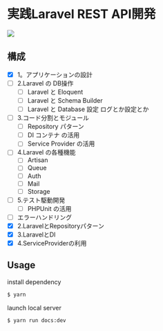 # 実践Laravel REST API開発

![](/images/leccafe.png)

## 構成

- [x] 1。アプリケーションの設計 
- [ ] 2.Laravel の DB操作
  - [ ] Laravel と Eloquent
  - [ ] Laravel と Schema Builder
  - [ ] Laravel と Database 設定 ログとか設定とか
- [ ] 3.コード分割とモジュール
  - [ ] Repository パターン
  - [ ] DI コンテナ の活用
  - [ ] Service Provider の活用
- [ ] 4.Laravel の各種機能
  - [ ] Artisan 
  - [ ] Queue 
  - [ ] Auth 
  - [ ] Mail 
  - [ ] Storage 
- [ ] 5.テスト駆動開発
  - [ ] PHPUnit の活用
  
- [ ] エラーハンドリング  
- [x] 2.LaravelとRepositoryパターン
- [x] 3.LaravelとDI 
- [x] 4.ServiceProviderの利用

## Usage

install dependency

```bash
$ yarn
```

launch local server

```bash
$ yarn run docs:dev
```
